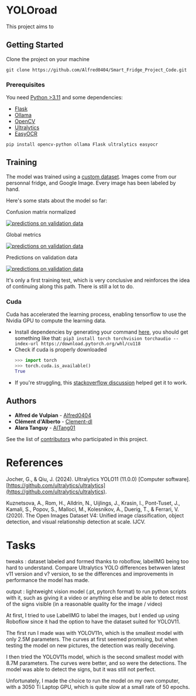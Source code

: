 # YOLOroad

This project aims to 

## Getting Started

Clone the project on your machine

```
git clone https://github.com/Alfred0404/Smart_Fridge_Project_Code.git
```

### Prerequisites

[](https://github.com/Alfred0404/Smart_Fridge_Project_Code/blob/computer_vision/README.md#prerequisites)

You need [Python &gt;3.11](https://www.python.org/downloads/) and some dependencies:

* [Flask](https://flask.palletsprojects.com/en/3.0.x/)
* [Ollama](https://github.com/ollama/ollama-python)
* [OpenCV](https://vovkos.github.io/doxyrest-showcase/opencv/sphinx_rtd_theme/index.html#)
* [Ultralytics](https://docs.ultralytics.com/quickstart/#install-ultralytics)
* [EasyOCR](https://pypi.org/project/easyocr/)

```
pip install opencv-python ollama Flask ultralytics easyocr
```

## Training

[](https://github.com/Alfred0404/Smart_Fridge_Project_Code/blob/computer_vision/README.md#training)

The model was trained using a [custom dataset](https://app.roboflow.com/fridgeinventorydetection/fridge_inventory_detection/1). Images come from our personnal fridge, and Google Image. Every image has been labeled by hand.

Here's some stats about the model so far:

Confusion matrix normalized

[![predictions on validation data](https://github.com/Alfred0404/Smart_Fridge_Project_Code/raw/computer_vision/runs/detect/train/confusion_matrix_normalized.png)](https://github.com/Alfred0404/Smart_Fridge_Project_Code/blob/computer_vision/runs/detect/train/confusion_matrix_normalized.png)

Global metrics

[![predictions on validation data](https://github.com/Alfred0404/Smart_Fridge_Project_Code/raw/computer_vision/runs/detect/train/results.png)](https://github.com/Alfred0404/Smart_Fridge_Project_Code/blob/computer_vision/runs/detect/train/results.png)

Predictions on validation data

[![predictions on validation data](https://github.com/Alfred0404/Smart_Fridge_Project_Code/raw/computer_vision/runs/detect/train/val_batch1_pred.jpg)](https://github.com/Alfred0404/Smart_Fridge_Project_Code/blob/computer_vision/runs/detect/train/val_batch1_pred.jpg)

It's only a first training test, which is very conclusive and reinforces the idea of continuing along this path. There is still a lot to do.

### Cuda

[](https://github.com/Alfred0404/Smart_Fridge_Project_Code/blob/computer_vision/README.md#cuda)

Cuda has accelerated the learning process, enabling tensorflow to use the Nvidia GPU to compute the learning data.

* Install dependencies by generating your command [here](https://pytorch.org/get-started/locally/), you should get something like that: `pip3 install torch torchvision torchaudio --index-url https://download.pytorch.org/whl/cu118`
* Check if cuda is properly downloaded
  ```python
  >>> import torch
  >>> torch.cuda.is_available()
  True
  ```
* If you're struggling, this [stackoverflow discussion](https://stackoverflow.com/questions/57814535/assertionerror-torch-not-compiled-with-cuda-enabled-in-spite-upgrading-to-cud) helped get it to work.

## Authors

[](https://github.com/Alfred0404/Smart_Fridge_Project_Code/blob/computer_vision/README.md#authors)

* **Alfred de Vulpian** - [Alfred0404](https://github.com/Alfred0404)
* **Clément d'Alberto** - [Clement-dl](https://github.com/https://github.com/Clement-dl)
* **Alara Tanguy** - [AlTang01](https://github.com/AlTang01)

See the list of [contributors](https://github.com/Alfred0404/Smart_Fridge_Project_Code/contributors) who participated in this project.

# References

[](https://github.com/Alfred0404/Smart_Fridge_Project_Code/blob/computer_vision/README.md#references)

Jocher, G., & Qiu, J. (2024). Ultralytics YOLO11 (11.0.0) [Computer software]. [https://github.com/ultralytics/ultralytics](https://github.com/ultralytics/ultralytics).

Kuznetsova, A., Rom, H., Alldrin, N., Uijlings, J., Krasin, I., Pont-Tuset, J., Kamali, S., Popov, S., Malloci, M., Kolesnikov, A., Duerig, T., & Ferrari, V. (2020). The Open Images Dataset V4: Unified image classification, object detection, and visual relationship detection at scale. IJCV.

# Tasks

tweaks : dataset labeled and formed thanks to roboflow, labelIMG being too hard to understand. Compare Ultralytics YOLO differences betwwen latest v11 version and v? version, to se the differences and improvements in performance the model has made.

output : lightweight vision model (.pt, pytorch format) to run python scripts with it, such as giving it a video or anything else and be able to detect most of the signs visible (in a reasonable quality for the image / video)

At first, I tried to use LabelIMG to label the images, but I ended up using Roboflow since it had the option to have the dataset suited for YOLOV11.

The first run I made was with YOLOV11n, which is the smallest model with only 2.5M parameters. The curves at first seemed promising, but when testing the model on new pictures, the detection was really deceiving.

I then tried the YOLOV11s model, which is the second smallest model with 8.7M parameters. The curves were better, and so were the detections. The model was able to detect the signs, but it was still not perfect.

Unfortunately, I made the choice to run the model on my own computer, with a 3050 Ti Laptop GPU, which is quite slow at a small rate of 50 epochs.
